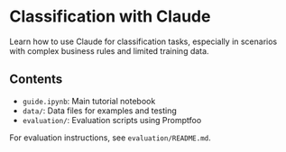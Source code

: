 # Classification with Claude

Learn how to use Claude for classification tasks, especially in scenarios with complex business rules and limited training data.

## Contents

- `guide.ipynb`: Main tutorial notebook
- `data/`: Data files for examples and testing
- `evaluation/`: Evaluation scripts using Promptfoo

For evaluation instructions, see `evaluation/README.md`.
